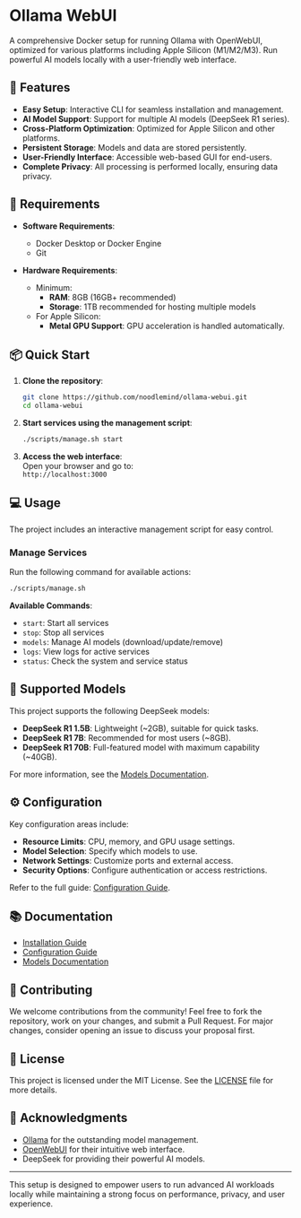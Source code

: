 # Ollama WebUI

A comprehensive Docker setup for running Ollama with OpenWebUI, optimized for various platforms including Apple Silicon (M1/M2/M3). Run powerful AI models locally with a user-friendly web interface.

## 🚀 Features

- **Easy Setup**: Interactive CLI for seamless installation and management.
- **AI Model Support**: Support for multiple AI models (DeepSeek R1 series).
- **Cross-Platform Optimization**: Optimized for Apple Silicon and other platforms.
- **Persistent Storage**: Models and data are stored persistently.
- **User-Friendly Interface**: Accessible web-based GUI for end-users.
- **Complete Privacy**: All processing is performed locally, ensuring data privacy.

## 🔧 Requirements

- **Software Requirements**:
	- Docker Desktop or Docker Engine
	- Git

- **Hardware Requirements**:
	- Minimum:
		- **RAM**: 8GB (16GB+ recommended)
		- **Storage**: 1TB recommended for hosting multiple models
	- For Apple Silicon:
		- **Metal GPU Support**: GPU acceleration is handled automatically.

## 📦 Quick Start

1. **Clone the repository**:
   ```bash
   git clone https://github.com/noodlemind/ollama-webui.git
   cd ollama-webui
   ```

2. **Start services using the management script**:
   ```bash
   ./scripts/manage.sh start
   ```

3. **Access the web interface**:  
   Open your browser and go to:  
   `http://localhost:3000`

## 💻 Usage

The project includes an interactive management script for easy control.

### Manage Services
Run the following command for available actions:
```bash
./scripts/manage.sh
```

**Available Commands**:
- `start`: Start all services
- `stop`: Stop all services
- `models`: Manage AI models (download/update/remove)
- `logs`: View logs for active services
- `status`: Check the system and service status

## 🤖 Supported Models

This project supports the following DeepSeek models:

- **DeepSeek R1 1.5B**: Lightweight (~2GB), suitable for quick tasks.
- **DeepSeek R1 7B**: Recommended for most users (~8GB).
- **DeepSeek R1 70B**: Full-featured model with maximum capability (~40GB).

For more information, see the [Models Documentation](docs/MODELS.md).

## ⚙️ Configuration

Key configuration areas include:
- **Resource Limits**: CPU, memory, and GPU usage settings.
- **Model Selection**: Specify which models to use.
- **Network Settings**: Customize ports and external access.
- **Security Options**: Configure authentication or access restrictions.

Refer to the full guide: [Configuration Guide](docs/CONFIGURATION.md).

## 📚 Documentation

- [Installation Guide](docs/INSTALLATION.md)
- [Configuration Guide](docs/CONFIGURATION.md)
- [Models Documentation](docs/MODELS.md)

## 🤝 Contributing

We welcome contributions from the community! Feel free to fork the repository, work on your changes, and submit a Pull Request. For major changes, consider opening an issue to discuss your proposal first.

## 📄 License

This project is licensed under the MIT License. See the [LICENSE](LICENSE) file for more details.

## 🙏 Acknowledgments

- [Ollama](https://github.com/ollama/ollama) for the outstanding model management.
- [OpenWebUI](https://github.com/open-webui/open-webui) for their intuitive web interface.
- DeepSeek for providing their powerful AI models.

---

This setup is designed to empower users to run advanced AI workloads locally while maintaining a strong focus on performance, privacy, and user experience.